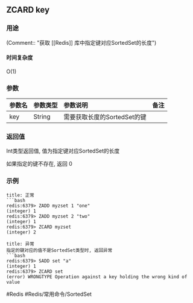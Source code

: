 ## ZCARD key

### 用途
(Comment:: "获取 [[Redis]] 库中指定键对应SortedSet的长度")

#### 时间复杂度
O(1)

### 参数
|参数名|参数类型|参数说明|备注|
|:-|:-|:-|:-|
|key|String|需要获取长度的SortedSet的键||

### 返回值
Int类型返回值, 值为指定键对应SortedSet的长度

如果指定的键不存在, 返回 0

### 示例
```ad-info
title: 正常
```bash
redis:6379> ZADD myzset 1 "one"
(integer) 1
redis:6379> ZADD myzset 2 "two"
(integer) 1
redis:6379> ZCARD myzset
(integer) 2
```

```ad-danger
title: 异常
指定的键对应的值不是SortedSet类型时, 返回异常
```bash
redis:6379> SADD set "a"
(integer) 1
redis:6379> ZCARD set
(error) WRONGTYPE Operation against a key holding the wrong kind of value
```

#Redis #Redis/常用命令/SortedSet